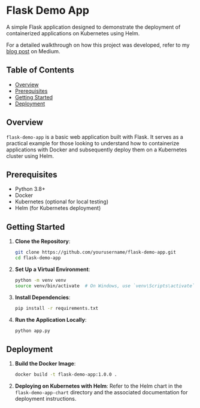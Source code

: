 # Flask Demo App

A simple Flask application designed to demonstrate the deployment of containerized applications on Kubernetes using Helm.

For a detailed walkthrough on how this project was developed, refer to my [blog post](https://medium.com/@kishorchukka/deploying-flask-apps-with-kubernetes-docker-helm-a-comprehensive-guide-1719d4a055be) on Medium.

## Table of Contents

- [Overview](#overview)
- [Prerequisites](#prerequisites)
- [Getting Started](#getting-started)
- [Deployment](#deployment)

## Overview

`flask-demo-app` is a basic web application built with Flask. It serves as a practical example for those looking to understand how to containerize applications with Docker and subsequently deploy them on a Kubernetes cluster using Helm.

## Prerequisites

- Python 3.8+
- Docker
- Kubernetes (optional for local testing)
- Helm (for Kubernetes deployment)

## Getting Started

1. **Clone the Repository**:
   ```bash
   git clone https://github.com/yourusername/flask-demo-app.git
   cd flask-demo-app
   ```

2. **Set Up a Virtual Environment**:
   ```bash
   python -m venv venv
   source venv/bin/activate  # On Windows, use `venv\Scripts\activate`
   ```

3. **Install Dependencies**:
   ```bash
   pip install -r requirements.txt
   ```

4. **Run the Application Locally**:
   ```bash
   python app.py
   ```

## Deployment

1. **Build the Docker Image**:
   ```bash
   docker build -t flask-demo-app:1.0.0 .
   ```

2. **Deploying on Kubernetes with Helm**:
   Refer to the Helm chart in the `flask-demo-app-chart` directory and the associated documentation for deployment instructions.
